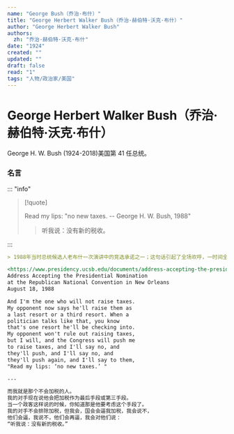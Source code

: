 ```yaml
---
name: "George Bush（乔治·布什）"
title: "George Herbert Walker Bush（乔治·赫伯特·沃克·布什）"
author: "George Herbert Walker Bush"
authors:
  zh: "乔治·赫伯特·沃克·布什"
date: "1924"
created: ""
updated: ""
draft: false
read: "1"
tags: "人物/政治家/美国"
---
```


# George Herbert Walker Bush（乔治·赫伯特·沃克·布什）

George H. W. Bush (1924-2018)美国第 41 任总统。

### 名言

::: "info"

> [!quote]
>
> Read my lips: "no new taxes. -- George H. W. Bush, 1988"
>
> > 听我说：没有新的税收。

:::

```markdown
> 1988年当时总统候选人老布什一次演讲中的竞选承诺之一；这句话引起了全场欢呼，一时间全国传诵。

<https://www.presidency.ucsb.edu/documents/address-accepting-the-presidential-nomination-the-republican-national-convention-new>
Address Accepting the Presidential Nomination
at the Republican National Convention in New Orleans
August 18, 1988

And I'm the one who will not raise taxes.
My opponent now says he'll raise them as
a last resort or a third resort. When a
politician talks like that, you know
that's one resort he'll be checking into.
My opponent won't rule out raising taxes,
but I will, and the Congress will push me
to raise taxes, and I'll say no, and
they'll push, and I'll say no, and
they'll push again, and I'll say to them,
"Read my lips: ‘no new taxes.’ "

---

而我就是那个不会加税的人。
我的对手现在说他会把加税作为最后手段或第三手段。
当一个政客这样说的时候，你知道那是他要考虑这个手段了。
我的对手不会排除加税，但我会，国会会逼我加税，我会说不，
他们会逼，我说不，他们会再逼，我会对他们说：
“听我说：没有新的税收。”
```
